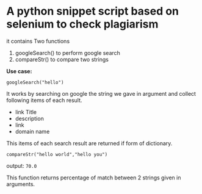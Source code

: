 # A python snippet script based on selenium to check plagiarism

it contains Two functions 
1. googleSearch() to perform google search
2. compareStr() to compare two strings

**Use case:**

`googleSearch("hello")`

It works by searching on google the string we gave in argument and collect following items of each result.
*  link Title
* description
* link
* domain name

This items of each search result are returned if form of dictionary.

`compareStr("hello world","hello you")`

output: `70.0`

This function returns percentage of match between 2 strings given in arguments.
